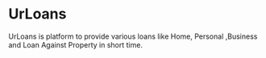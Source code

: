 # UrLoans
UrLoans is platform to provide various loans  like Home, Personal ,Business and Loan Against Property in short time.
